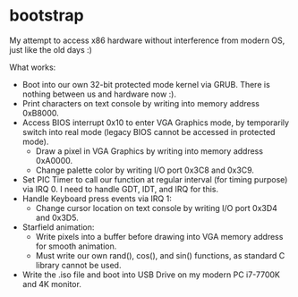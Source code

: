 # bootstrap
My attempt to access x86 hardware without interference from modern OS, just like the old days :)

What works:
  - Boot into our own 32-bit protected mode kernel via GRUB. There is nothing between us and hardware now :).
  - Print characters on text console by writing into memory address 0xB8000.
  - Access BIOS interrupt 0x10 to enter VGA Graphics mode, by temporarily switch into real mode (legacy BIOS cannot be accessed in protected mode).
      - Draw a pixel in VGA Graphics by writing into memory address 0xA0000.
      - Change palette color by writing I/O port 0x3C8 and 0x3C9.
  - Set PIC Timer to call our function at regular interval (for timing purpose) via IRQ 0. I need to handle GDT, IDT, and IRQ for this.
  - Handle Keyboard press events via IRQ 1:
      - Change cursor location on text console by writing I/O port 0x3D4 and 0x3D5.
  - Starfield animation:
      - Write pixels into a buffer before drawing into VGA memory address for smooth animation.
      - Must write our own rand(), cos(), and sin() functions, as standard C library cannot be used.
  - Write the .iso file and boot into USB Drive on my modern PC i7-7700K and 4K monitor.
